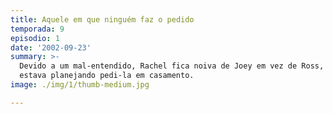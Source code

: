 ```yaml
---
title: Aquele em que ninguém faz o pedido
temporada: 9
episodio: 1
date: '2002-09-23'
summary: >-
  Devido a um mal-entendido, Rachel fica noiva de Joey em vez de Ross, que
  estava planejando pedi-la em casamento.
image: ./img/1/thumb-medium.jpg

---
```

